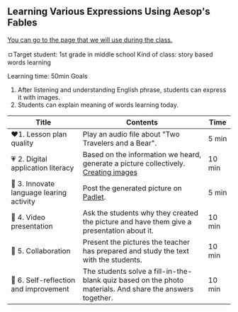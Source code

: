 ## Learning Various Expressions Using Aesop's Fables

[You can go to the page that we will use during the class.](https://github.com/GydeokLee/DL23_Project_G5/blob/main/Untitled1.ipynb)

ㅁTarget student: 1st grade in middle school
Kind of class: story based words learning

Learning time: 50min
Goals
 1. After listening and understanding English phrase, students can express it with images.
 2. Students can explain meaning of words learning today.

| Title | Contents |Time| 
|-----|-----------|----------|
|:heart:1. Lesson plan quality|Play an audio file about "Two Travelers and a Bear".|5 min|
|:heartpulse: 2. Digital application literacy|Based on the information we heard, generate a picture collectively. [Creating images](https://www.bing.com/images/create?form=FLPGEN)|10 min|
|:yellow_heart: 3. Innovate language learing activity|Post the generated picture on [Padlet](https://padlet.com/).|5 min|
|:green_heart: 4. Video presentation|Ask the students why they created the picture and have them give a presentation about it.|10 min|
|:blue_heart: 5. Collaboration|Present the pictures the teacher has prepared and study the text with the students.|10 min|
|:purple_heart: 6. Self-reflection and improvement|The students solve a fill-in-the-blank quiz based on the photo materials. And share the answers together.|10 min|
